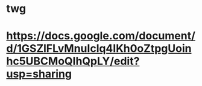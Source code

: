 # twg
# https://docs.google.com/document/d/1GSZlFLvMnuIclq4IKh0oZtpgUoinhc5UBCMoQIhQpLY/edit?usp=sharing
